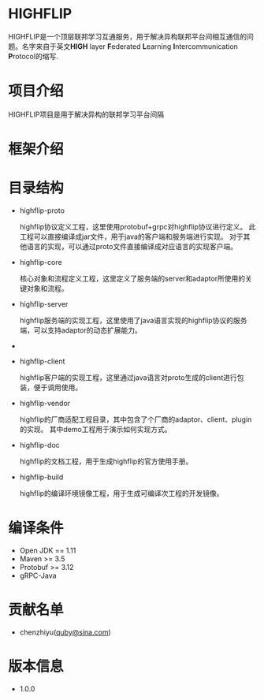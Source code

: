 HIGHFLIP
===================
HIGHFLIP是一个顶层联邦学习互通服务，用于解决异构联邦平台间相互通信的问题。名字来自于英文**HIGH** 
layer **F**ederated **L**earning **I**ntercommunication **P**rotocol的缩写. 

# 项目介绍
HIGHFLIP项目是用于解决异构的联邦学习平台间隔

# 框架介绍


# 目录结构
- highflip-proto

  highflip协议定义工程，这里使用protobuf+grpc对highflip协议进行定义。
  此工程可以直接编译成jar文件，用于java的客户端和服务端进行实现。
  对于其他语言的实现，可以通过proto文件直接编译成对应语言的实现客户端。


- highflip-core
    
  核心对象和流程定义工程，这里定义了服务端的server和adaptor所使用的关键对象和流程。


- highflip-server

  highflip服务端的实现工程，这里使用了java语言实现的highflip协议的服务端，可以支持adaptor的动态扩展能力。
- 

- highflip-client

  highflip客户端的实现工程，这里通过java语言对proto生成的client进行包装，便于调用使用。


- highflip-vendor

  highflip的厂商适配工程目录，其中包含了个厂商的adaptor、client、plugin的实现。
  其中demo工程用于演示如何实现方式。


- highflip-doc
  
  highflip的文档工程，用于生成highflip的官方使用手册。


- highflip-build
  
  highflip的编译环境镜像工程，用于生成可编译次工程的开发镜像。

# 编译条件
- Open JDK == 1.11
- Maven >= 3.5
- Protobuf >= 3.12
- gRPC-Java

# 贡献名单
- chenzhiyu(quby@sina.com)

# 版本信息
- 1.0.0
